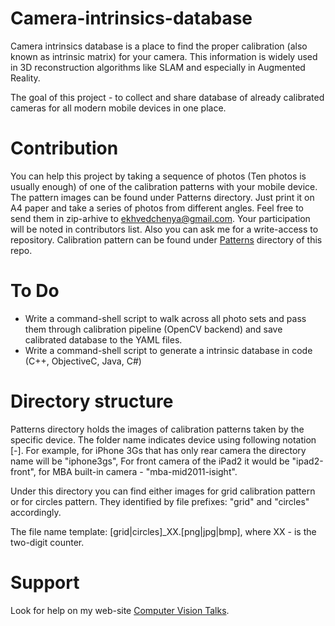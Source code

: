 Camera-intrinsics-database
==========================

Camera intrinsics database is a place to find the proper calibration (also known as intrinsic matrix) for your camera.
This information is widely used in 3D reconstruction algorithms like SLAM and especially in Augmented Reality.

The goal of this project - to collect and share database of already calibrated cameras for all modern mobile devices in one place.

Contribution
==========================

You can help this project by taking a sequence of photos (Ten photos is usually enough) of one of the calibration patterns with your mobile device.
The pattern images can be found under Patterns directory. Just print it on A4 paper and take a series of photos from different angles. Feel free to 
send them in zip-arhive to ekhvedchenya@gmail.com. Your participation will be noted in contributors list. Also you can ask me for a write-access to repository.
Calibration pattern can be found under [Patterns](https://github.com/BloodAxe/Camera-intrinsics-database/tree/master/Patterns/) directory of this repo.


To Do
==========================
* Write a command-shell script to walk across all photo sets and pass them through calibration pipeline (OpenCV backend)
and save calibrated database to the YAML files.
* Write a command-shell script to generate a intrinsic database in code (C++, ObjectiveC, Java, C#)

Directory structure
==========================
Patterns directory holds the images of calibration patterns taken by the specific device.
The folder name indicates device using following notation <device-name>[-<camera-position>].
For example, for iPhone 3Gs that has only rear camera the directory name will be "iphone3gs",
For front camera of the iPad2 it would be "ipad2-front", for MBA built-in camera - "mba-mid2011-isight".

Under this directory you can find either images for grid calibration pattern or for circles pattern.
They identified by file prefixes: "grid" and "circles" accordingly.

The file name template: [grid|circles]_XX.[png|jpg|bmp], where XX - is the two-digit counter.

Support
==========================
Look for help on my web-site [Computer Vision Talks](computer-vision-talks.com/camera-calibration-database/).
